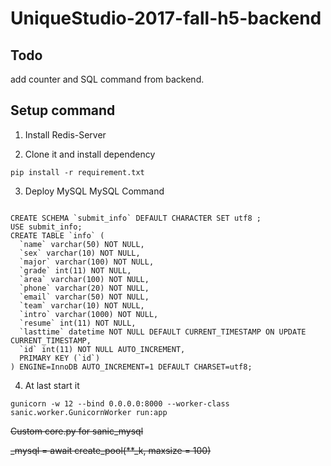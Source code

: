 # UniqueStudio-2017-fall-h5-backend


## Todo
add counter and SQL command from backend.

## Setup command

1. Install Redis-Server

2. Clone it and install dependency
``` shell
pip install -r requirement.txt
```
3. Deploy MySQL
MySQL Command
``` MySQL

CREATE SCHEMA `submit_info` DEFAULT CHARACTER SET utf8 ;
USE submit_info;
CREATE TABLE `info` (
  `name` varchar(50) NOT NULL,
  `sex` varchar(10) NOT NULL,
  `major` varchar(100) NOT NULL,
  `grade` int(11) NOT NULL,
  `area` varchar(100) NOT NULL,
  `phone` varchar(20) NOT NULL,
  `email` varchar(50) NOT NULL,
  `team` varchar(10) NOT NULL,
  `intro` varchar(1000) NOT NULL,
  `resume` int(11) NOT NULL,
  `lasttime` datetime NOT NULL DEFAULT CURRENT_TIMESTAMP ON UPDATE CURRENT_TIMESTAMP,
  `id` int(11) NOT NULL AUTO_INCREMENT,
  PRIMARY KEY (`id`)
) ENGINE=InnoDB AUTO_INCREMENT=1 DEFAULT CHARSET=utf8;
```

4. At last start it
``` shell
gunicorn -w 12 --bind 0.0.0.0:8000 --worker-class sanic.worker.GunicornWorker run:app
```

~~Custom core.py for sanic_mysql~~

~~_mysql = await create_pool(**_k, maxsize = 100)~~






```
